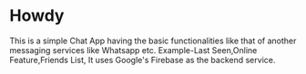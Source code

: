 # Howdy
This is a simple Chat App having the basic functionalities like that of another messaging services like Whatsapp etc.
Example-Last Seen,Online Feature,Friends List,
It uses Google's Firebase as the backend service.
